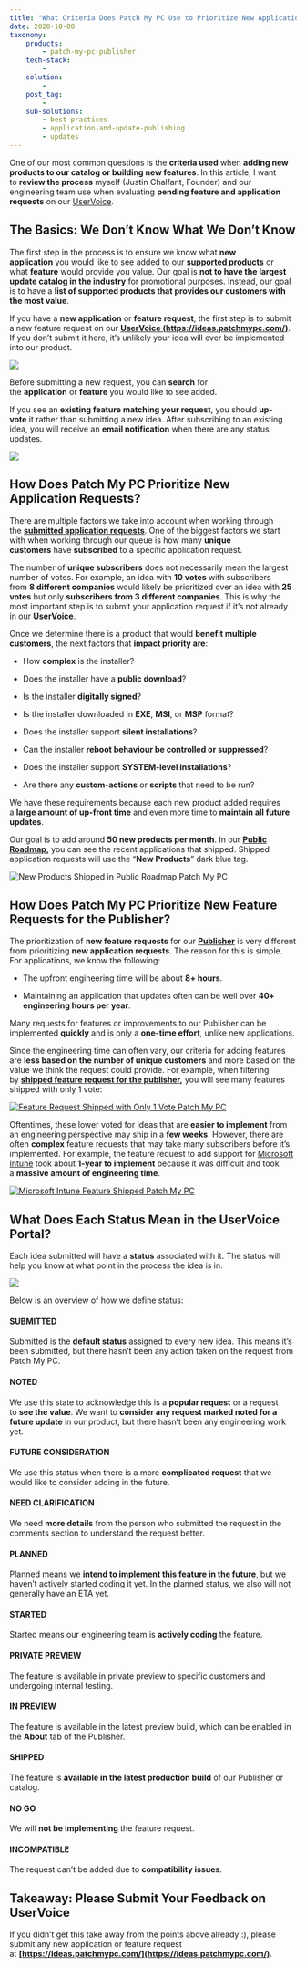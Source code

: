 ```yaml
---
title: "What Criteria Does Patch My PC Use to Prioritize New Applications and Features?"
date: 2020-10-08
taxonomy:
    products:
        - patch-my-pc-publisher
    tech-stack:
        - 
    solution:
        - 
    post_tag:
        - 
    sub-solutions:
        - best-practices
        - application-and-update-publishing
        - updates        
---
```


One of our most common questions is the **criteria used** when **adding new products to our catalog or building new features**. In this article, I want to **review the process** myself (Justin Chalfant, Founder) and our engineering team use when evaluating **pending feature and application requests** on our [UserVoice](https://ideas.patchmypc.com/).

## The Basics: We Don’t Know What We Don’t Know

The first step in the process is to ensure we know what **new application** you would like to see added to our **[supported products](https://patchmypc.com/supported-products)** or what **feature** would provide you value. Our goal is **not to have the largest update catalog in the industry** for promotional purposes. Instead, our goal is to have a **list of supported products that provides our customers with the most value**.

If you have a **new application** or **feature request**, the first step is to submit a new feature request on our **[UserVoice (https://ideas.patchmypc.com/)](https://ideas.patchmypc.com/)**. If you don’t submit it here, it’s unlikely your idea will ever be implemented into our product.

![](/_images/criteriatoprioritize-1-4.png)

Before submitting a new request, you can **search** for the **application** or **feature** you would like to see added.

If you see an **existing feature matching your request**, you should **up-vote** it rather than submitting a new idea. After subscribing to an existing idea, you will receive an **email notification** when there are any status updates.

![](/_images/criteriatoprioritize-2-2.png)

## How Does Patch My PC Prioritize New Application Requests?

There are multiple factors we take into account when working through the **[submitted application requests](https://ideas.patchmypc.com/?&category=6706577934663942204&sort=popular)**. One of the biggest factors we start with when working through our queue is how many **unique customers** have **subscribed** to a specific application request.

The number of **unique subscribers** does not necessarily mean the largest number of votes. For example, an idea with **10 votes** with subscribers from **8 different companies** would likely be prioritized over an idea with **25 votes** but only **subscribers from 3 different companies**. This is why the most important step is to submit your application request if it’s not already in our **[UserVoice](https://ideas.patchmypc.com/)**.

Once we determine there is a product that would **benefit multiple customers**, the next factors that **impact priority are**:

- How **complex** is the installer?

- Does the installer have a **public download**?

- Is the installer **digitally signed**?

- Is the installer downloaded in **EXE**, **MSI**, or **MSP** format?

- Does the installer support **silent installations**?

- Can the installer **reboot behaviour be controlled or suppressed**?

- Does the installer support **SYSTEM-level installations**?

- Are there any **custom-actions** or **scripts** that need to be run?

We have these requirements because each new product added requires a **large amount of up-front time** and even more time to **maintain all future updates**.

Our goal is to add around **50 new products per month**. In our **[Public Roadmap,](https://patchmypc.com/roadmap)** you can see the recent applications that shipped. Shipped application requests will use the “**New Products**” dark blue tag.

![New Products Shipped in Public Roadmap Patch My PC](/_images/New-Products-Shipped-in-Public-Roadmap-Patch-My-PC.png "New Products Shipped in Public Roadmap Patch My PC")

## How Does Patch My PC Prioritize New Feature Requests for the Publisher?

The prioritization of **new feature requests** for our **[Publisher](https://patchmypc.com/publishing-service-setup-documentation)** is very different from prioritizing **new application requests**. The reason for this is simple. For applications, we know the following:

- The upfront engineering time will be about **8+ hours**.

- Maintaining an application that updates often can be well over **40+ engineering hours per year**.

Many requests for features or improvements to our Publisher can be implemented **quickly** and is only a **one-time effort**, unlike new applications.

Since the engineering time can often vary, our criteria for adding features are **less based on the number of unique customers** and more based on the value we think the request could provide. For example, when filtering by **[shipped feature request for the publisher](https://ideas.patchmypc.com/?category=6706577541791499715&sort=recent&status=6706966578454455100),** you will see many features shipped with only 1 vote:

[![Feature Request Shipped with Only 1 Vote Patch My PC](/_images/Feature-Request-Shipped-with-Only-1-Vote-Patch-My-PC.png "Feature Request Shipped with Only 1 Vote Patch My PC")](https://ideas.patchmypc.com/ideas/PATCHMYPC-I-913)

Oftentimes, these lower voted for ideas that are **easier to implement** from an engineering perspective may ship in a **few weeks**. However, there are often **complex** feature requests that may take many subscribers before it’s implemented. For example, the feature request to add support for [Microsoft Intune](https://ideas.patchmypc.com/ideas/PATCHMYPC-I-175) took about **1-year to implement** because it was difficult and took a **massive amount of engineering time**.

[![Microsoft Intune Feature Shipped Patch My PC](/_images/Microsoft-Intune-Feature-Shipped-Patch-My-PC.png "Microsoft Intune Feature Shipped Patch My PC")](https://ideas.patchmypc.com/ideas/PATCHMYPC-I-175)

## What Does Each Status Mean in the UserVoice Portal?

Each idea submitted will have a **status** associated with it. The status will help you know at what point in the process the idea is in.

![](/_images/idea-type.png)

Below is an overview of how we define status:

#### SUBMITTED

Submitted is the **default status** assigned to every new idea. This means it’s been submitted, but there hasn’t been any action taken on the request from Patch My PC.

#### NOTED

We use this state to acknowledge this is a **popular request** or a request to **see the value**. We want to **consider any request marked noted for a future update** in our product, but there hasn’t been any engineering work yet.

#### FUTURE CONSIDERATION

We use this status when there is a more **complicated request** that we would like to consider adding in the future.

#### NEED CLARIFICATION

We need **more details** from the person who submitted the request in the comments section to understand the request better.

#### PLANNED

Planned means we **intend to implement this feature in the future**, but we haven’t actively started coding it yet. In the planned status, we also will not generally have an ETA yet.

#### STARTED

Started means our engineering team is **actively coding** the feature.

#### PRIVATE PREVIEW

The feature is available in private preview to specific customers and undergoing internal testing.

#### IN PREVIEW

The feature is available in the latest preview build, which can be enabled in the **About** tab of the Publisher.

#### SHIPPED

The feature is **available in the latest production build** of our Publisher or catalog.

#### NO GO

We will **not be implementing** the feature request.

#### INCOMPATIBLE

The request can’t be added due to **compatibility issues**.

## Takeaway: Please Submit Your Feedback on UserVoice

If you didn’t get this take away from the points above already :), please submit any new application or feature request at **[https://ideas.patchmypc.com/](https://ideas.patchmypc.com/)**.